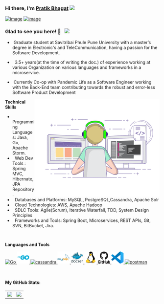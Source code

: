 ### Hi there, I'm <a href="" target="_blank">Pratik Bhagat</a> <img src="https://media.giphy.com/media/hvRJCLFzcasrR4ia7z/giphy.gif" width="25px">

<div align="left">

[![image](https://img.shields.io/badge/LinkedIn-0077B5?style=for-the-badge&logo=linkedin&logoColor=white)](https://www.linkedin.com/in/pratik-bhagat-69479aa3/)
[![image](https://img.shields.io/badge/Gmail-D14836?style=for-the-badge&logo=gmail&logoColor=white)](mailto:pratsbhagat@gmail.com)
  
</div>

### Glad to see you here! 🤩 &nbsp; ![](https://visitor-badge.glitch.me/badge?page_id=PratikBhagat.PratikBhagat)

- &nbsp;Graduate student at Savitribai Phule Pune University with a master’s degree in Electronic's and TeleCommunication, having a passion for the Software Development.

- &nbsp; 3.5+ years(at the time of writing the doc.) of experience working at various Organization on various languages and frameworks in a microservice.

- &nbsp;Currently Co-op with Pandemic Life as a Software Engineer working with the Back-End team contributing towards the robust and error-less Software Product Development

<img align="right" alt="GIF" src="https://github.com/PratikBhagat/PratikBhagat/blob/main/coding.gif?raw=true" width="408" height="318" />

**Technical Skills**

- &nbsp; Programming Languages: Java, Go, Apache Storm.
- &nbsp; Web Dev Tools : Spring MVC, Hibernate, JPA Repository.
- &nbsp; Databases and Platforms:
MySQL, PostgreSQL,Cassandra, Apache Solr
- &nbsp; Cloud Technologies: AWS, Apache Hadoop
- &nbsp; SDLC Tools: Agile(Scrum), Iterative Waterfall, TDD, System Design Principles
- &nbsp; Frameworks and Tools: Spring Boot, Microservices, REST APIs, Git, SVN, BitBucket, Jira.

</br>

**Languages and Tools**

<a href="https://www.oracle.com/java/technologies/downloads/" target="_blank"> <img src="https://cdn.jsdelivr.net/gh/devicons/devicon/icons/java/java-original.svg" alt="Go" width="40" height="40"/> </a>
<a href="https://golang.org/" target="_blank"> <img src="https://raw.githubusercontent.com/devicons/devicon/master/icons/go/go-original-wordmark.svg" alt="Go" width="40" height="40"/> </a>
<a href="https://cassandra.apache.org/" target="_blank"> <img src="https://www.vectorlogo.zone/logos/apache_cassandra/apache_cassandra-icon.svg" alt="cassandra" width="40" height="40"/> </a>
<a href="https://www.mysql.com/" target="_blank"> <img src="https://raw.githubusercontent.com/devicons/devicon/master/icons/mysql/mysql-original-wordmark.svg" alt="MySQL" width="40" height="40"/> </a>
<a href="https://www.docker.com/" target="_blank"> <img src="https://raw.githubusercontent.com/devicons/devicon/master/icons/docker/docker-original-wordmark.svg" alt="Docker" width="40" height="40"/> </a>
<a href="https://www.linux.org/" target="_blank"> <img src="https://raw.githubusercontent.com/devicons/devicon/master/icons/linux/linux-original.svg" alt="linux" width="40" height="40"/> </a>
<a href="https://github.com/" target="_blank"> <img src="https://raw.githubusercontent.com/devicons/devicon/master/icons/github/github-original-wordmark.svg" alt="GitHub" width="40" height="40"/> </a>
<a href="https://code.visualstudio.com/" target="_blank"> <img src="https://raw.githubusercontent.com/devicons/devicon/master/icons/vscode/vscode-original.svg" alt="Visual Studio Code" width="40" height="40"/> </a>
<a href="https://www.postman.com/" target="_blank"> <img src="https://www.vectorlogo.zone/logos/getpostman/getpostman-icon.svg" alt="postman" width="40" height="40"/> </a>

</br>

<h4 align="left">My GitHub Stats:</h4>
<table width="100%"> 
  <tr>
    <td><img height="215em" src="https://github-readme-stats-eight-theta.vercel.app/api?username=PratikBhagat&theme=vue&show_icons=true&include_all_commits=true&count_private=true"/></td>
    <td><img height="215em" src="https://github-readme-stats-eight-theta.vercel.app/api/top-langs/?username=PratikBhagat&theme=vue&layout=compact&exclude_lang=r"/></td>
  </tr>
</table>

